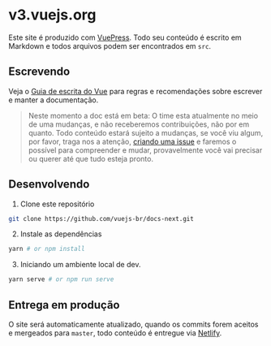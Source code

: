 # v3.vuejs.org
Este site é produzido com [VuePress](https://vuepress.vuejs.org/). Todo seu conteúdo é escrito em Markdown e todos arquivos podem ser encontrados em `src`.

## Escrevendo
Veja o [Guia de escrita do Vue](https://v3.vuejs.org/guide/writing-guide.html) para regras e recomendações sobre escrever e manter a documentação.

>Neste momento a doc está em beta: O time esta atualmente no meio de uma mudanças, e não receberemos contribuições, não por em quanto. Todo conteúdo estará sujeito a mudanças, se você viu algum, por favor, traga nos a atenção, [criando uma issue](https://github.com/vuejs/docs-next/issues/new) e faremos o possível para compreender e mudar, provavelmente você vai precisar ou querer até que tudo esteja pronto.

## Desenvolvendo

1. Clone este repositório

```bash
git clone https://github.com/vuejs-br/docs-next.git
```

2. Instale as dependências

```bash
yarn # or npm install
```

3. Iniciando um ambiente local de dev.

```bash
yarn serve # or npm run serve
```

## Entrega em produção

O site será automaticamente atualizado, quando os commits forem aceitos e mergeados para `master`, todo conteúdo é entregue via [Netlify](https://www.netlify.com/).
